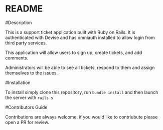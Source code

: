 # README

#Description

This is a support ticket application built with Ruby on Rails. It is authenticated with Devise and has omniauth installed to allow login from third party services.

This application will allow users to sign up, create tickets, and add comments.

Administrators will be able to see all tickets, respond to them and assign themselves to the issues.

#Installation

To install simply clone this repository, run `bundle install` and then launch the server with `rails s`

#Contributors Guide

Contributions are always welcome, if you would like to contriubute please open a PR for review.

